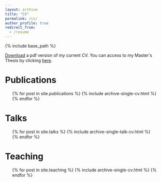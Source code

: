 ```yaml
---
layout: archive
title: "CV"
permalink: /cv/
author_profile: true
redirect_from:
  - /resume
---
```


{% include base_path %}


[Download](https://samymekk.github.io/files/English_CV_Samy.pdf) a pdf version of my current CV. You can access to my Master's Thesis by clicking [here](https://professionsfinancieres.com/sites/professionsfinancieres.com/files/37_MNA_Pricing%20and%20hedging%20of%20XVAs.pdf).



Publications
======
  <ul>{% for post in site.publications %}
    {% include archive-single-cv.html %}
  {% endfor %}</ul>
  
Talks
======
  <ul>{% for post in site.talks %}
    {% include archive-single-talk-cv.html %}
  {% endfor %}</ul>
  
Teaching
======
  <ul>{% for post in site.teaching %}
    {% include archive-single-cv.html %}
  {% endfor %}</ul>
  


